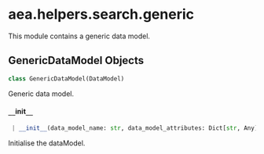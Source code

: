 <a name="aea.helpers.search.generic"></a>
# aea.helpers.search.generic

This module contains a generic data model.

<a name="aea.helpers.search.generic.GenericDataModel"></a>
## GenericDataModel Objects

```python
class GenericDataModel(DataModel)
```

Generic data model.

<a name="aea.helpers.search.generic.GenericDataModel.__init__"></a>
#### `__`init`__`

```python
 | __init__(data_model_name: str, data_model_attributes: Dict[str, Any])
```

Initialise the dataModel.

